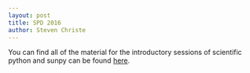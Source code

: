 ```yaml
---
layout: post
title: SPD 2016
author: Steven Christe
---
```


You can find all of the material for the introductory 
sessions of scientific python and sunpy can be found [here](https://github.com/sunpy/2016SPD-Python-SunPy/blob/master/README.md).
